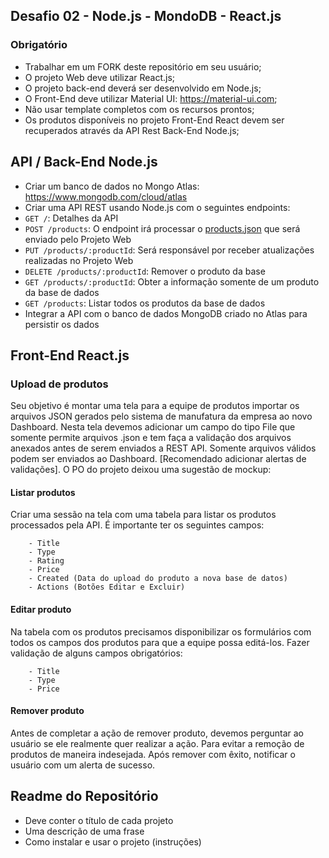 ## Desafio 02 - Node.js - MondoDB - React.js
 
 
### Obrigatório
 
- Trabalhar em um FORK deste repositório em seu usuário;
- O projeto Web deve utilizar React.js;
- O projeto back-end deverá ser desenvolvido em Node.js;
- O Front-End deve utilizar Material UI: https://material-ui.com;
- Não usar template completos com os recursos prontos;
- Os produtos disponíveis no projeto Front-End React devem ser recuperados através da API Rest Back-End Node.js;
 
## API / Back-End Node.js
 
- Criar um banco de dados no Mongo Atlas: https://www.mongodb.com/cloud/atlas
- Criar uma API REST usando Node.js com o seguintes endpoints:
 - `GET /`: Detalhes da API
 - `POST /products`: O endpoint irá processar o [products.json](products.json) que será enviado pelo Projeto Web
 - `PUT /products/:productId`: Será responsável por receber atualizações realizadas no Projeto Web
 - `DELETE /products/:productId`: Remover o produto da base
 - `GET /products/:productId`: Obter a informação somente de um produto da base de dados
 - `GET /products`: Listar todos os produtos da base de dados
- Integrar a API com o banco de dados MongoDB criado no Atlas para persistir os dados
 
 
## Front-End React.js
 
### Upload de produtos
 
Seu objetivo é montar uma tela para a equipe de produtos importar os arquivos JSON gerados pelo sistema de manufatura da empresa ao novo Dashboard. 
Nesta tela devemos adicionar um campo do tipo File que somente permite arquivos .json e tem faça a validação dos arquivos anexados antes de serem enviados a REST API. 
Somente arquivos válidos podem ser enviados ao Dashboard. [Recomendado adicionar alertas de validações]. O PO do projeto deixou uma sugestão de mockup:


 
#### Listar produtos
 
Criar uma sessão na tela com uma tabela para listar os produtos processados pela API. É importante ter os seguintes campos:
 
        - Title
        - Type
        - Rating
        - Price
        - Created (Data do upload do produto a nova base de datos)
        - Actions (Botões Editar e Excluir)
 
#### Editar produto
 
Na tabela com os produtos precisamos disponibilizar os formulários com todos os campos dos produtos para que a equipe possa editá-los. 
Fazer validação de alguns campos obrigatórios:

        - Title
        - Type
        - Price
 
#### Remover produto
 
Antes de completar a ação de remover produto, devemos perguntar ao usuário se ele realmente 
quer realizar a ação. Para evitar a remoção de produtos de maneira indesejada. 
Após remover com êxito, notificar o usuário com um alerta de sucesso.
 

## Readme do Repositório
 
- Deve conter o título de cada projeto
- Uma descrição de uma frase
- Como instalar e usar o projeto (instruções)
 

